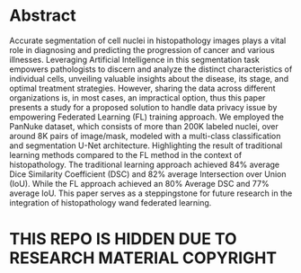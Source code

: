 # Abstract
Accurate segmentation of cell nuclei in histopathology images plays a vital role in diagnosing and predicting the progression of cancer and various illnesses. Leveraging Artificial Intelligence in this segmentation task empowers pathologists to discern and analyze the distinct characteristics of individual cells, unveiling valuable insights about the disease, its stage, and optimal treatment strategies. However, sharing the data across different organizations is, in most cases, an impractical option, thus this paper presents a study for a proposed solution to handle data privacy issue by empowering Federated Learning (FL) training approach. We employed the PanNuke dataset, which consists of more than 200K labeled nuclei, over around 8K pairs of image/mask, modeled with a multi-class classification and segmentation U-Net architecture. Highlighting the result of traditional learning methods compared to the FL method in the context of histopathology. The traditional learning approach achieved 84% average Dice Similarity Coefficient (DSC) and 82% average Intersection over Union (IoU). While the FL approach achieved an 80% Average DSC and 77% average IoU. This paper serves as a steppingstone for future research in the integration of histopathology wand federated learning.

# THIS REPO IS HIDDEN DUE TO RESEARCH MATERIAL COPYRIGHT
